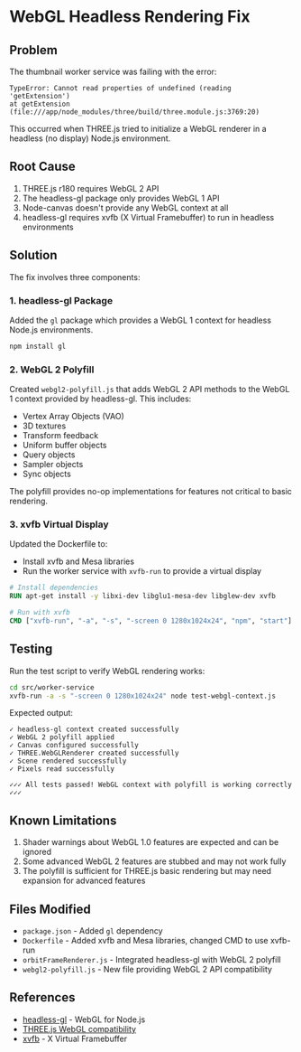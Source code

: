 # WebGL Headless Rendering Fix

## Problem
The thumbnail worker service was failing with the error:
```
TypeError: Cannot read properties of undefined (reading 'getExtension')
at getExtension (file:///app/node_modules/three/build/three.module.js:3769:20)
```

This occurred when THREE.js tried to initialize a WebGL renderer in a headless (no display) Node.js environment.

## Root Cause
1. THREE.js r180 requires WebGL 2 API
2. The headless-gl package only provides WebGL 1 API
3. Node-canvas doesn't provide any WebGL context at all
4. headless-gl requires xvfb (X Virtual Framebuffer) to run in headless environments

## Solution
The fix involves three components:

### 1. headless-gl Package
Added the `gl` package which provides a WebGL 1 context for headless Node.js environments.

```bash
npm install gl
```

### 2. WebGL 2 Polyfill
Created `webgl2-polyfill.js` that adds WebGL 2 API methods to the WebGL 1 context provided by headless-gl. This includes:
- Vertex Array Objects (VAO)
- 3D textures
- Transform feedback
- Uniform buffer objects
- Query objects
- Sampler objects
- Sync objects

The polyfill provides no-op implementations for features not critical to basic rendering.

### 3. xvfb Virtual Display
Updated the Dockerfile to:
- Install xvfb and Mesa libraries
- Run the worker service with `xvfb-run` to provide a virtual display

```dockerfile
# Install dependencies
RUN apt-get install -y libxi-dev libglu1-mesa-dev libglew-dev xvfb

# Run with xvfb
CMD ["xvfb-run", "-a", "-s", "-screen 0 1280x1024x24", "npm", "start"]
```

## Testing
Run the test script to verify WebGL rendering works:

```bash
cd src/worker-service
xvfb-run -a -s "-screen 0 1280x1024x24" node test-webgl-context.js
```

Expected output:
```
✓ headless-gl context created successfully
✓ WebGL 2 polyfill applied
✓ Canvas configured successfully
✓ THREE.WebGLRenderer created successfully
✓ Scene rendered successfully
✓ Pixels read successfully

✓✓✓ All tests passed! WebGL context with polyfill is working correctly ✓✓✓
```

## Known Limitations
1. Shader warnings about WebGL 1.0 features are expected and can be ignored
2. Some advanced WebGL 2 features are stubbed and may not work fully
3. The polyfill is sufficient for THREE.js basic rendering but may need expansion for advanced features

## Files Modified
- `package.json` - Added `gl` dependency
- `Dockerfile` - Added xvfb and Mesa libraries, changed CMD to use xvfb-run
- `orbitFrameRenderer.js` - Integrated headless-gl with WebGL 2 polyfill
- `webgl2-polyfill.js` - New file providing WebGL 2 API compatibility

## References
- [headless-gl](https://github.com/stackgl/headless-gl) - WebGL for Node.js
- [THREE.js WebGL compatibility](https://threejs.org/docs/#manual/en/introduction/WebGL-compatibility-check)
- [xvfb](https://www.x.org/releases/X11R7.6/doc/man/man1/Xvfb.1.xhtml) - X Virtual Framebuffer

